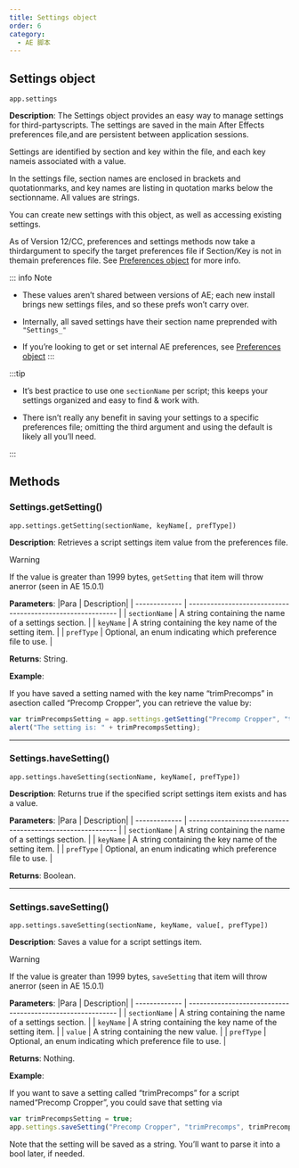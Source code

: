 ```yaml
---
title: Settings object
order: 6
category:
  - AE 脚本
---
```


## Settings object

`app.settings`

**Description**: The Settings object provides an easy way to manage settings for third-partyscripts. The settings are saved in the main After Effects preferences file,and are persistent between application sessions.

Settings are identified by section and key within the file, and each key nameis associated with a value.

In the settings file, section names are enclosed in brackets and quotationmarks, and key names are listing in quotation marks below the sectionname. All
values are strings.

You can create new settings with this object, as well as accessing existing
settings.

As of Version 12/CC, preferences and settings methods now take a thirdargument to specify the target preferences file if Section/Key is not in themain preferences file. See [Preferences object](preferences.html#preferences)
for more info.

::: info Note

- These values aren’t shared between versions of AE; each new install brings new settings files, and so these prefs won’t carry over.

- Internally, all saved settings have their section name preprended with `"Settings_"`

- If you’re looking to get or set internal AE preferences, see [Preferences object](preferences.html#preferences)
  :::

:::tip

- It’s best practice to use one `sectionName` per script; this keeps your settings organized and easy to find & work with.

- There isn’t really any benefit in saving your settings to a specific preferences file; omitting the third argument and using the default is likely all you’ll need.

:::

## Methods

### Settings.getSetting()

`app.settings.getSetting(sectionName, keyName[, prefType])`

**Description**: Retrieves a script settings item value from the preferences file.

Warning

If the value is greater than 1999 bytes, `getSetting` that item will throw anerror (seen in AE 15.0.1)

**Parameters**:
|Para | Description|
| ------------- | ---------------------------------------------------------- |
| `sectionName` | A string containing the name of a settings section. |
| `keyName` | A string containing the key name of the setting item. |
| `prefType` | Optional, an enum indicating which preference file to use. |

**Returns**: String.

**Example**:

If you have saved a setting named with the key name “trimPrecomps” in asection called “Precomp Cropper”, you can retrieve the value by:

```javascript
var trimPrecompsSetting = app.settings.getSetting("Precomp Cropper", "trimPrecomps");
alert("The setting is: " + trimPrecompsSetting);
```

---

### Settings.haveSetting()

`app.settings.haveSetting(sectionName, keyName[, prefType])`

**Description**: Returns true if the specified script settings item exists and has a value.

**Parameters**:
|Para | Description|
| ------------- | ---------------------------------------------------------- |
| `sectionName` | A string containing the name of a settings section. |
| `keyName` | A string containing the key name of the setting item. |
| `prefType` | Optional, an enum indicating which preference file to use. |

**Returns**: Boolean.

---

### Settings.saveSetting()

`app.settings.saveSetting(sectionName, keyName, value[, prefType])`

**Description**: Saves a value for a script settings item.

Warning

If the value is greater than 1999 bytes, `saveSetting` that item will throw anerror (seen in AE 15.0.1)

**Parameters**:
|Para | Description|
| ------------- | ---------------------------------------------------------- |
| `sectionName` | A string containing the name of a settings section. |
| `keyName` | A string containing the key name of the setting item. |
| `value` | A string containing the new value. |
| `prefType` | Optional, an enum indicating which preference file to use. |

**Returns**: Nothing.

**Example**:

If you want to save a setting called “trimPrecomps” for a script named“Precomp Cropper”, you could save that setting via

```javascript
var trimPrecompsSetting = true;
app.settings.saveSetting("Precomp Cropper", "trimPrecomps", trimPrecompsSetting);
```

Note that the setting will be saved as a string. You’ll want to parse it into a bool later, if needed.
